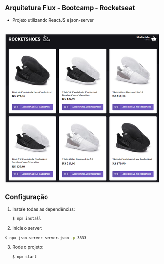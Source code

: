 ## Arquitetura Flux - Bootcamp - Rocketseat

- Projeto utilizando ReactJS e json-server.

<h1 align="center" >  
  <img src="/readme-assets/readme_img.png" width="500"/>
</h1>

## Configuração

1. Instale todas as dependências:

	```sh
	$ npm install
	```
  
2. Inicie o server:

```sh
$ npx json-server server.json -p 3333
```
  
3. Rode o projeto:

	```sh
	$ npm start
	```
